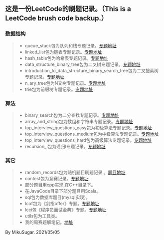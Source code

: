## 这是一份LeetCode的刷题记录。（This is a LeetCode brush code backup.）

### 数据结构

> * queue_stack包为队列和栈专题记录。[专题地址](https://leetcode-cn.com/leetbook/detail/queue-stack/)
> * linked_list包为链表专题记录。[专题地址](https://leetcode-cn.com/leetbook/detail/linked-list/)
> * hash_table包为哈希表专题记录。[专题地址](https://leetcode-cn.com/leetbook/detail/hash-table/)
> * data_structure_binary_tree包为二叉树专题记录。[专题地址](https://leetcode-cn.com/leetbook/detail/data-structure-binary-tree/)
> * introduction_to_data_structure_binary_search_tree包为二叉搜索树专题记录。[专题地址](https://leetcode-cn.com/leetbook/detail/introduction-to-data-structure-binary-search-tree/)
> * n_ary_tree包为N叉树专题记录。[专题地址](https://leetcode-cn.com/leetbook/detail/n-ary-tree/)
> * trie包为前缀树专题记录。[专题地址](https://leetcode-cn.com/leetbook/detail/trie/)

### 算法

> * binary_search包为二分查找专题记录。[专题地址](https://leetcode-cn.com/leetbook/detail/binary-search/)
> * array_and_string包为数组和字符串专题记录。[专题地址](https://leetcode-cn.com/leetbook/detail/array-and-string/)
> * top_interview_questions_easy包为初级算法专题记录。[专题地址](https://leetcode-cn.com/leetbook/detail/top-interview-questions-easy/)
> * top_interview_questions_medium包为中级算法专题记录。[专题地址](https://leetcode-cn.com/leetbook/read/top-interview-questions-medium/xnfgpr/)
> * top_interview_questions_hard包为高级算法专题记录。[专题地址](https://leetcode-cn.com/leetbook/detail/top-interview-questions-hard/)
> * recursion_i包为递归I专题记录。[专题地址](https://leetcode-cn.com/leetbook/detail/recursion/)

### 其它

> * random_records包为随机题目刷题记录  。[题目地址](https://leetcode-cn.com/problemset/all/)
> * contest包为竞赛记录。[专题地址](https://leetcode-cn.com/contest/)
> * 部分题目用cpp实现,在C++目录下。
> * 在JavaCode目录下部分题目用Scala。
> * sql包为数据库题目(mysql实现)。
> * lcof包为《剑指offer》专题。[专题地址](https://leetcode-cn.com/problemset/lcof/)
> * lcci包《程序员面试金典》专题。[专题地址](https://leetcode-cn.com/problemset/lcci/)
> * utils包为工具类。
> * 我的周赛题解笔记。[地址](https://mikusugar.me/sugar-note/algorithm/leetcode/index.html)
> 
By MikuSugar. 2021/05/05

